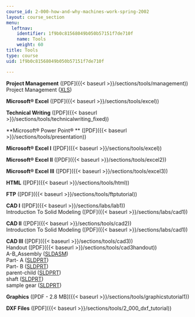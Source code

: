 ```yaml
---
course_id: 2-000-how-and-why-machines-work-spring-2002
layout: course_section
menu:
  leftnav:
    identifier: 1f9b0c81568049b050b57151f7de710f
    name: Tools
    weight: 60
title: Tools
type: course
uid: 1f9b0c81568049b050b57151f7de710f

---
```


**Project Management** ([PDF]({{< baseurl >}}/sections/tools/management))  
Project Management ([XLS](/coursemedia/2-000-how-and-why-machines-work-spring-2002/578e7cd9d6f01bbc4df4b69fe859e7f0_projectmanagement.xls))

**Microsoft® Excel** ([PDF]({{< baseurl >}}/sections/tools/excel))

**Technical Writing** ([PDF]({{< baseurl >}}/sections/tools/technicalwriting_fixed))

**Microsoft® Power Point® ** ([PDF]({{< baseurl >}}/sections/tools/presentation)) 

**Microsoft® Excel I** ([PDF]({{< baseurl >}}/sections/tools/excel))

**Microsoft® Excel II** ([PDF]({{< baseurl >}}/sections/tools/excel2))

**Microsoft® Excel III** ([PDF]({{< baseurl >}}/sections/tools/excel3))

**HTML** ([PDF]({{< baseurl >}}/sections/tools/html))

**FTP** ([PDF]({{< baseurl >}}/sections/tools/ftptutorial))

**CAD I** ([PDF]({{< baseurl >}}/sections/labs/lab1))  
Introduction To Solid Modeling ([PDF]({{< baseurl >}}/sections/labs/cad1))

**CAD II** ([PDF]({{< baseurl >}}/sections/tools/cad2))  
Introduction To Solid Modeling ([PDF]({{< baseurl >}}/sections/labs/cad1))

**CAD III** ([PDF]({{< baseurl >}}/sections/tools/cad3))  
Handout ([PDF]({{< baseurl >}}/sections/tools/cad3handout))  
A-B\_Assembly ([SLDASM](/coursemedia/2-000-how-and-why-machines-work-spring-2002/dfc1095cbc39eb830d20c5786119cc44_rectangleassembly.SLDASM))  
Part- A ([SLDPRT](/coursemedia/2-000-how-and-why-machines-work-spring-2002/2f75da9a405a2ba838fa60cfcc1b0a5a_PartA.SLDPRT))  
Part- B ([SLDPRT](/coursemedia/2-000-how-and-why-machines-work-spring-2002/a804fd323c1d713eda6912a04334ba38_PartB.SLDPRT))  
parent-child ([SLDPRT](/coursemedia/2-000-how-and-why-machines-work-spring-2002/216d7b60e42e9e62abb565ed14fa92d2_parentchild.SLDPRT))  
shaft ([SLDPRT](/coursemedia/2-000-how-and-why-machines-work-spring-2002/c7cc9c103a7c6772f7cc8ff7ba1fe3c4_shaft.SLDPRT))  
sample gear ([SLDPRT](/coursemedia/2-000-how-and-why-machines-work-spring-2002/9673451bc203d2d46254387007eb8a5b_sample_gear.SLDPRT))

**Graphics** ([PDF - 2.8 MB]({{< baseurl >}}/sections/tools/graphicstutorial1)) 

**DXF Files** ([PDF]({{< baseurl >}}/sections/tools/2_000_dxf_tutorial))